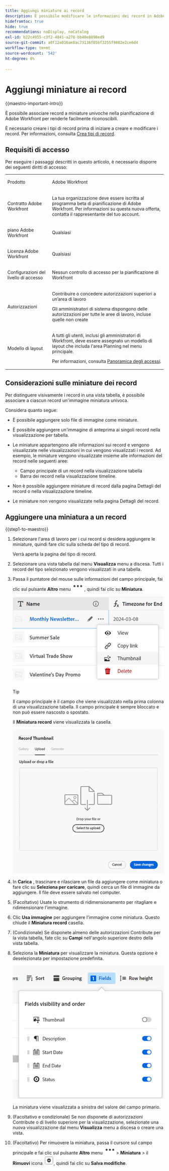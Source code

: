 ```yaml
---
title: Aggiungi miniature ai record
description: È possibile modificare le informazioni dei record in Adobe Workfront Planning e associare ogni record a singole miniature per renderle facilmente riconoscibili.
hidefromtoc: true
hide: true
recommendations: noDisplay, noCatalog
exl-id: b22c4955-c3f2-4841-a278-bb40e8890ed9
source-git-commit: a0f12a016ae8ac73136f05bf3255f9882e2ce6d4
workflow-type: tm+mt
source-wordcount: '542'
ht-degree: 0%

---
```


<!--update the metadata with real information-->

# Aggiungi miniature ai record

{{maestro-important-intro}}

È possibile associare record a miniature univoche nella pianificazione di Adobe Workfront per renderle facilmente riconoscibili.

È necessario creare i tipi di record prima di iniziare a creare e modificare i record.
Per informazioni, consulta [Crea tipi di record](../architecture/create-record-types.md).

## Requisiti di accesso

<!--************double-check permissions here - asking Isk and Lilit what permissions users need for adding thumbnails-->

Per eseguire i passaggi descritti in questo articolo, è necessario disporre dei seguenti diritti di accesso:

<table style="table-layout:auto">
 <col>
 </col>
 <col>
 </col>
 <tbody>
    <tr>
<tr>
<td>
   <p> Prodotto</p> </td>
   <td>
   <p> Adobe Workfront</p> </td>
  </tr>  
 <td role="rowheader"><p>Contratto Adobe Workfront</p></td>
   <td>
<p>La tua organizzazione deve essere iscritta al programma beta di pianificazione di Adobe Workfront. Per informazioni su questa nuova offerta, contatta il rappresentante del tuo account. </p>
   </td>
  </tr>
  <tr>
   <td role="rowheader"><p>piano Adobe Workfront</p></td>
   <td>
<p>Qualsiasi</p>
   </td>
  </tr>
  <tr>
   <td role="rowheader"><p>Licenza Adobe Workfront</p></td>
   <td>
   <p>Qualsiasi</p> 
  </td>
  </tr>

<tr>
   <td role="rowheader"><p>Configurazioni del livello di accesso</p></td>
   <td> <p>Nessun controllo di accesso per la pianificazione di Workfront </p>  
</td>
  </tr>
<tr>
   <td role="rowheader"><p>Autorizzazioni</p></td>
   <td> <p>Contribuire o concedere autorizzazioni superiori a un’area di lavoro </p>  
   <p>Gli amministratori di sistema dispongono delle autorizzazioni per tutte le aree di lavoro, incluse quelle non create</p>
</td>
  </tr>
<tr>
   <td role="rowheader"><p>Modello di layout</p></td>
   <td>  <p>A tutti gli utenti, inclusi gli amministratori di Workfront, deve essere assegnato un modello di layout che includa l'area Planning nel menu principale. </p> <p>Per informazioni, consulta <a href="/help/quicksilver/maestro/access/access-overview.md">Panoramica degli accessi</a>. </p>  
</td>
  </tr>

</tbody>
</table>

## Considerazioni sulle miniature dei record

Per distinguere visivamente i record in una vista tabella, è possibile associare a ciascun record un&#39;immagine miniatura univoca.

Considera quanto segue:

* È possibile aggiungere solo file di immagine come miniature.
  <!--above: when you know exactly what type of files are allowed, add the exact extensions above-->
* È possibile aggiungere un&#39;immagine di anteprima ai singoli record nella visualizzazione per tabella.
* Le miniature appartengono alle informazioni sui record e vengono visualizzate nelle visualizzazioni in cui vengono visualizzati i record. Ad esempio, le miniature vengono visualizzate insieme alle informazioni del record nelle seguenti aree:

   * Campo principale di un record nella visualizzazione tabella
   * Barra dei record nella visualizzazione timeline.
* Non è possibile aggiungere miniature di record dalla pagina Dettagli del record o nella visualizzazione timeline.
* Le miniature non vengono visualizzate nella pagina Dettagli del record.

## Aggiungere una miniatura a un record

{{step1-to-maestro}}

1. Selezionare l&#39;area di lavoro per i cui record si desidera aggiungere le miniature, quindi fare clic sulla scheda del tipo di record.

   Verrà aperta la pagina del tipo di record.
1. Selezionare una vista tabella dal menu **Visualizza** menu a discesa. Tutti i record del tipo selezionato vengono visualizzati in una tabella.
1. Passa il puntatore del mouse sulle informazioni del campo principale, fai clic sul pulsante **Altro** menu ![](assets/more-menu.png), quindi fai clic su **Miniatura**.

   ![](assets/record-more-menu-expanded.png)

   >[!TIP]
   >
   >   Il campo principale è il campo che viene visualizzato nella prima colonna di una visualizzazione tabella. Il campo principale è sempre bloccato e non può essere nascosto o spostato.

   Il **Miniatura record** viene visualizzata la casella.

   ![](assets/record-thumbnail-box-for-upload.png)

   <!--update screen shot with correct casing-->

1. In **Carica** , trascinare e rilasciare un file da aggiungere come miniatura o fare clic su **Seleziona per caricare**, quindi cerca un file di immagine da aggiungere. Il file deve essere salvato nel computer.
1. (Facoltativo) Usate lo strumento di ridimensionamento per ritagliare e ridimensionare l&#39;immagine.
1. Clic **Usa immagine** per aggiungere l&#39;immagine come miniatura.
Questo chiude il **Miniatura record** casella.
1. (Condizionale) Se disponete almeno delle autorizzazioni Contribute per la vista tabella, fate clic su **Campi** nell&#39;angolo superiore destro della vista tabella.
1. Seleziona la **Miniatura** per visualizzare la miniatura. Questa opzione è deselezionata per impostazione predefinita.

   ![](assets/thumbnail-toggle-in-fields-menu-deselected.png)

   La miniatura viene visualizzata a sinistra del valore del campo primario.
1. (Facoltativo e condizionale) Se non disponete di autorizzazioni Contribute o di livello superiore per la visualizzazione, selezionate una nuova visualizzazione dal menu **Visualizza** menu a discesa o creare una vista.
1. (Facoltativo) Per rimuovere la miniatura, passa il cursore sul campo principale e fai clic sul pulsante **Altro** menu ![](assets/more-menu.png)> **Miniatura** > il **Rimuovi** icona ![](assets/remove-image-icon.png), quindi fai clic su **Salva modifiche**.

